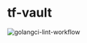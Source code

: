 # tf-vault
![golangci-lint-workflow](https://github.com/soerenschneider/tf-vault/actions/workflows/lint.yaml/badge.svg)
